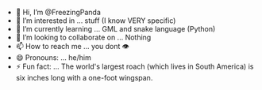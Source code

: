 - 👋 Hi, I’m @FreezingPanda
- 👀 I’m interested in ... stuff (I know VERY specific)
- 🌱 I’m currently learning ... GML and snake language (Python)
- 💞️ I’m looking to collaborate on ... Nothing
- 📫 How to reach me ... you dont :eye:
- 😄 Pronouns: ... he/him
- ⚡ Fun fact: ... The world's largest roach (which lives in South America) is six inches long with a one-foot wingspan. 

<!---
FreezingPanda/FreezingPanda is a ✨ special ✨ repository because its `README.md` (this file) appears on your GitHub profile.
You can click the Preview link to take a look at your changes.
--->
